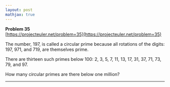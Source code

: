 ```yaml
---
layout: post
mathjax: true
---
```

**Problem 35**  
[https://projecteuler.net/problem=35](https://projecteuler.net/problem=35)


<p>The number, 197, is called a circular prime because all rotations of the digits: 197, 971, and 719, are themselves prime.</p>
<p>There are thirteen such primes below 100: 2, 3, 5, 7, 11, 13, 17, 31, 37, 71, 73, 79, and 97.</p>
<p>How many circular primes are there below one million?</p>

---
